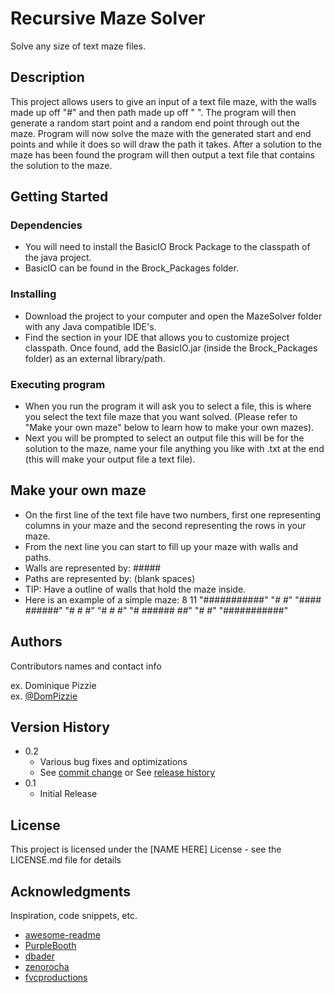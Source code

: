# Recursive Maze Solver

Solve any size of text maze files.

## Description

This project allows users to give an input of a text file maze, with the walls made up off "#" and then path made up off " ". The program will then generate a random start point and a random end point through out the maze. Program will now solve the maze with the generated start and end points and while it does so will draw the path it takes. After a solution to the maze has been found the program will then output a text file that contains the solution to the maze. 

## Getting Started

### Dependencies

* You will need to install the BasicIO Brock Package to the classpath of the java project. 
* BasicIO can be found in the Brock_Packages folder. 

### Installing

* Download the project to your computer and open the MazeSolver folder with any Java compatible IDE's.
* Find the section in your IDE that allows you to customize project classpath. Once found, add the BasicIO.jar (inside the Brock_Packages folder) as an external library/path. 

### Executing program

* When you run the program it will ask you to select a file, this is where you select the text file maze that you want solved. (Please refer to "Make your own maze"
below to learn how to make your own mazes). 
* Next you will be prompted to select an output file this will be for the solution to the maze, name your file anything you like with .txt at the end (this will make your output file a text file). 

## Make your own maze

* On the first line of the text file have two numbers, first one representing columns in your maze and the second representing the rows in your maze.
* From the next line you can start to fill up your maze with walls and paths. 
* Walls are represented by: #####
* Paths are represented by:      (blank spaces)
* TIP: Have a outline of walls that hold the maze inside. 
* Here is an example of a simple maze:
   8 	   11
  "###########"
  "#         #"
  "#### ######"
  "#    #    #"
  "#    #    #"
  "# ###### ##"
  "#         #"
  "###########"

## Authors

Contributors names and contact info

ex. Dominique Pizzie  
ex. [@DomPizzie](https://twitter.com/dompizzie)

## Version History

* 0.2
    * Various bug fixes and optimizations
    * See [commit change]() or See [release history]()
* 0.1
    * Initial Release

## License

This project is licensed under the [NAME HERE] License - see the LICENSE.md file for details

## Acknowledgments

Inspiration, code snippets, etc.
* [awesome-readme](https://github.com/matiassingers/awesome-readme)
* [PurpleBooth](https://gist.github.com/PurpleBooth/109311bb0361f32d87a2)
* [dbader](https://github.com/dbader/readme-template)
* [zenorocha](https://gist.github.com/zenorocha/4526327)
* [fvcproductions](https://gist.github.com/fvcproductions/1bfc2d4aecb01a834b46)
